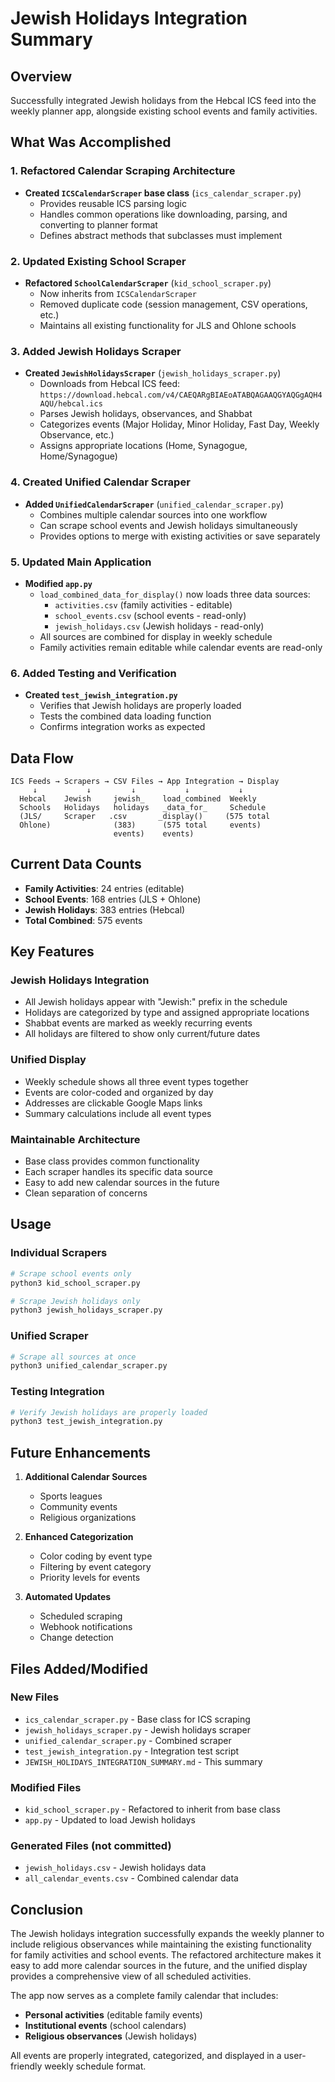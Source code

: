 # Jewish Holidays Integration Summary

## Overview
Successfully integrated Jewish holidays from the Hebcal ICS feed into the weekly planner app, alongside existing school events and family activities.

## What Was Accomplished

### 1. **Refactored Calendar Scraping Architecture**
- **Created `ICSCalendarScraper` base class** (`ics_calendar_scraper.py`)
  - Provides reusable ICS parsing logic
  - Handles common operations like downloading, parsing, and converting to planner format
  - Defines abstract methods that subclasses must implement

### 2. **Updated Existing School Scraper**
- **Refactored `SchoolCalendarScraper`** (`kid_school_scraper.py`)
  - Now inherits from `ICSCalendarScraper`
  - Removed duplicate code (session management, CSV operations, etc.)
  - Maintains all existing functionality for JLS and Ohlone schools

### 3. **Added Jewish Holidays Scraper**
- **Created `JewishHolidaysScraper`** (`jewish_holidays_scraper.py`)
  - Downloads from Hebcal ICS feed: `https://download.hebcal.com/v4/CAEQARgBIAEoATABQAGAAQGYAQGgAQH4AQU/hebcal.ics`
  - Parses Jewish holidays, observances, and Shabbat
  - Categorizes events (Major Holiday, Minor Holiday, Fast Day, Weekly Observance, etc.)
  - Assigns appropriate locations (Home, Synagogue, Home/Synagogue)

### 4. **Created Unified Calendar Scraper**
- **Added `UnifiedCalendarScraper`** (`unified_calendar_scraper.py`)
  - Combines multiple calendar sources into one workflow
  - Can scrape school events and Jewish holidays simultaneously
  - Provides options to merge with existing activities or save separately

### 5. **Updated Main Application**
- **Modified `app.py`**
  - `load_combined_data_for_display()` now loads three data sources:
    - `activities.csv` (family activities - editable)
    - `school_events.csv` (school events - read-only)
    - `jewish_holidays.csv` (Jewish holidays - read-only)
  - All sources are combined for display in weekly schedule
  - Family activities remain editable while calendar events are read-only

### 6. **Added Testing and Verification**
- **Created `test_jewish_integration.py`**
  - Verifies that Jewish holidays are properly loaded
  - Tests the combined data loading function
  - Confirms integration works as expected

## Data Flow

```
ICS Feeds → Scrapers → CSV Files → App Integration → Display
     ↓           ↓         ↓           ↓           ↓
  Hebcal    Jewish     jewish_    load_combined  Weekly
  Schools   Holidays   holidays   _data_for_     Schedule
  (JLS/     Scraper   .csv       _display()     (575 total
  Ohlone)              (383)      (575 total     events)
                       events)    events)
```

## Current Data Counts

- **Family Activities**: 24 entries (editable)
- **School Events**: 168 entries (JLS + Ohlone)
- **Jewish Holidays**: 383 entries (Hebcal)
- **Total Combined**: 575 events

## Key Features

### **Jewish Holidays Integration**
- All Jewish holidays appear with "Jewish:" prefix in the schedule
- Holidays are categorized by type and assigned appropriate locations
- Shabbat events are marked as weekly recurring events
- All holidays are filtered to show only current/future dates

### **Unified Display**
- Weekly schedule shows all three event types together
- Events are color-coded and organized by day
- Addresses are clickable Google Maps links
- Summary calculations include all event types

### **Maintainable Architecture**
- Base class provides common functionality
- Each scraper handles its specific data source
- Easy to add new calendar sources in the future
- Clean separation of concerns

## Usage

### **Individual Scrapers**
```bash
# Scrape school events only
python3 kid_school_scraper.py

# Scrape Jewish holidays only  
python3 jewish_holidays_scraper.py
```

### **Unified Scraper**
```bash
# Scrape all sources at once
python3 unified_calendar_scraper.py
```

### **Testing Integration**
```bash
# Verify Jewish holidays are properly loaded
python3 test_jewish_integration.py
```

## Future Enhancements

1. **Additional Calendar Sources**
   - Sports leagues
   - Community events
   - Religious organizations

2. **Enhanced Categorization**
   - Color coding by event type
   - Filtering by event category
   - Priority levels for events

3. **Automated Updates**
   - Scheduled scraping
   - Webhook notifications
   - Change detection

## Files Added/Modified

### **New Files**
- `ics_calendar_scraper.py` - Base class for ICS scraping
- `jewish_holidays_scraper.py` - Jewish holidays scraper
- `unified_calendar_scraper.py` - Combined scraper
- `test_jewish_integration.py` - Integration test script
- `JEWISH_HOLIDAYS_INTEGRATION_SUMMARY.md` - This summary

### **Modified Files**
- `kid_school_scraper.py` - Refactored to inherit from base class
- `app.py` - Updated to load Jewish holidays

### **Generated Files** (not committed)
- `jewish_holidays.csv` - Jewish holidays data
- `all_calendar_events.csv` - Combined calendar data

## Conclusion

The Jewish holidays integration successfully expands the weekly planner to include religious observances while maintaining the existing functionality for family activities and school events. The refactored architecture makes it easy to add more calendar sources in the future, and the unified display provides a comprehensive view of all scheduled activities.

The app now serves as a complete family calendar that includes:
- **Personal activities** (editable family events)
- **Institutional events** (school calendars)
- **Religious observances** (Jewish holidays)

All events are properly integrated, categorized, and displayed in a user-friendly weekly schedule format.
